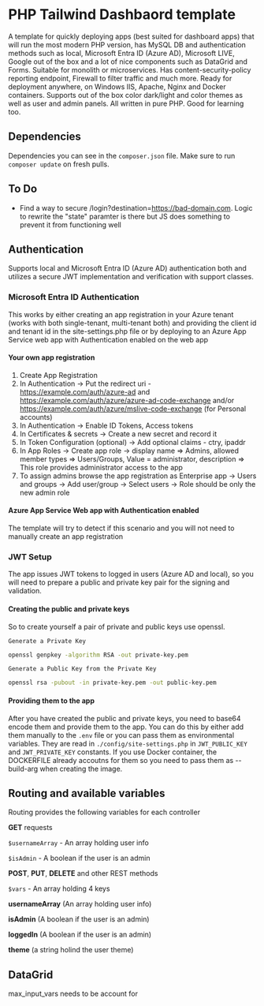 # PHP Tailwind Dashbaord template

A template for quickly deploying apps (best suited for dashboard apps) that will run the most modern PHP version, has MySQL DB and authentication methods such as local, Microsoft Entra ID (Azure AD), Microsoft LIVE, Google out of the box and a lot of nice components such as DataGrid and Forms. Suitable for monolith or microservices. Has content-security-policy reporting endpoint, Firewall to filter traffic and much more. Ready for deployment anywhere, on Windows IIS, Apache, Nginx and Docker containers. Supports out of the box color dark/light and color themes as well as user and admin panels. All written in pure PHP. Good for learning too.

## Dependencies

Dependencies you can see in the `composer.json` file. Make sure to run `composer update` on fresh pulls.

## To Do

- Find a way to secure /login?destination=https://bad-domain.com. Logic to rewrite the "state" paramter is there but JS does something to prevent it from functioning well

## Authentication

Supports local and Microsoft Entra ID (Azure AD) authentication both and utilizes a secure JWT implementation and verification with support classes.

### Microsoft Entra ID Authentication

This works by either creating an app registration in your Azure tenant (works with both single-tenant, multi-tenant both) and providing the client id and tenant id in the site-settings.php file or by deploying to an Azure App Service web app with Authentication enabled on the web app

#### Your own app registration

1. Create App Registration
2. In Authentication -> Put the redirect uri - https://example.com/auth/azure-ad and https://example.com/auth/azure/azure-ad-code-exchange and/or https://example.com/auth/azure/mslive-code-exchange (for Personal accounts)
3. In Authentication -> Enable ID Tokens, Access tokens
4. In Certificates & secrets -> Create a new secret and record it
5. In Token Configuration (optional) -> Add optional claims - ctry, ipaddr
6. In App Roles -> Create app role -> display name => Admins, allowed member types => Users/Groups, Value = administrator, description => This role provides administrator access to the app
7. To assign admins browse the app registration as Enterprise app -> Users and groups -> Add user/group -> Select users -> Role should be only the new admin role

#### Azure App Service Web app with Authentication enabled

The template will try to detect if this scenario and you will not need to manually create an app registration

### JWT Setup

The app issues JWT tokens to logged in users (Azure AD and local), so you will need to prepare a public and private key pair for the signing and validation. 

#### Creating the public and private keys

So to create yourself a pair of private and public keys use openssl.

`Generate a Private Key`

``` bash
openssl genpkey -algorithm RSA -out private-key.pem
```

`Generate a Public Key from the Private Key`

``` bash
openssl rsa -pubout -in private-key.pem -out public-key.pem
```

#### Providing them to the app

After you have created the public and private keys, you need to base64 encode them and provide them to the app. You can do this by either add them manually to the `.env` file or you can pass them as environmental variables. They are read in `./config/site-settings.php` in `JWT_PUBLIC_KEY` and `JWT_PRIVATE_KEY` constants. If you use Docker container, the DOCKERFILE already accoutns for them so you need to pass them as --build-arg when creating the image.

## Routing and available variables

Routing provides the following variables for each controller

**GET** requests

``$usernameArray`` - An array holding user info

``$isAdmin`` - A boolean if the user is an admin

**POST**, **PUT**, **DELETE** and other REST methods

``$vars`` - An array holding 4 keys

**usernameArray** (An array holding user info)

**isAdmin** (A boolean if the user is an admin)

**loggedIn** (A boolean if the user is an admin)

**theme** (a string holind the user theme)

## DataGrid

max_input_vars needs to be account for

